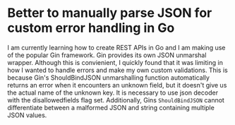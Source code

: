 # Better to manually parse JSON for custom error handling in Go
I am currently learning how to create REST APIs in Go and I am making use of the popular Gin
framework. Gin provides its own JSON unmarshal wrapper. Although this is convienient, I quickly
found that it was limiting in how I wanted to handle errors and make my own custom validations. This
is because Gin's ShouldBindJSON unmarshalling function automatically returns an error when it 
encounters an unknown field, but it doesn't give us the actual name of the unknown key. It is 
necessary to use json decoder with the disallowedfields flag set. Additionally, Gins
`ShouldBindJSON` cannot differentiate between a malformed JSON and string containing multiple JSON
values.
